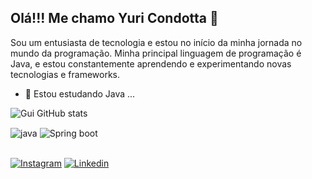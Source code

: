 ## Olá!!! Me chamo Yuri Condotta 👋
Sou um entusiasta de tecnologia e estou no início da minha jornada no mundo da programação. 
Minha principal linguagem de programação é Java, e estou constantemente aprendendo e experimentando novas tecnologias e frameworks.

- 🌱 Estou estudando Java ...


![Gui GitHub stats](https://github-readme-stats.vercel.app/api?username=YuriCondotta&show_icons=true&theme=dracula&count_private=true)

<div style="display: inline_block">
  <img align="center" alt="java" src= "https://img.shields.io/badge/Java-ED8B00?style=for-the-badge&logo=openjdk&logoColor=white" />
  <img align="center" alt="Spring boot" src="https://img.shields.io/badge/Spring-6DB33F?style=for-the-badge&logo=spring&logoColor=white" />
</div><br/>

[![Instagram](https://img.shields.io/badge/Instagram-E4405F?style=for-the-badge&logo=instagram&logoColor=white)](https://www.instagram.com/yuri.condottasp/)
[![Linkedin](https://img.shields.io/badge/LinkedIn-0077B5?style=for-the-badge&logo=linkedin&logoColor=white)](https://www.linkedin.com/in/yuri-condotta-7738a229a/)

